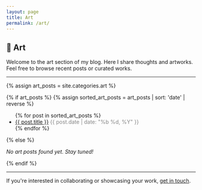 ```yaml
---
layout: page
title: Art
permalink: /art/
---
```


## 🎨 Art

Welcome to the art section of my blog. Here I share thoughts and artworks.
Feel free to browse recent posts or curated works.

---

{% assign art_posts = site.categories.art %}

{% if art_posts %}
  {% assign sorted_art_posts = art_posts | sort: 'date' | reverse %}
  <ul>
  {% for post in sorted_art_posts %}
    <li>
      <a href="{{ site.baseurl }}{{ post.url }}">{{ post.title }}</a>
      <span style="color:#888;">{{ post.date | date: "%b %d, %Y" }}</span>
    </li>
  {% endfor %}
  </ul>
{% else %}
  <p><em>No art posts found yet. Stay tuned!</em></p>
{% endif %}



---

If you're interested in collaborating or showcasing your work, [get in touch](/contact/).

